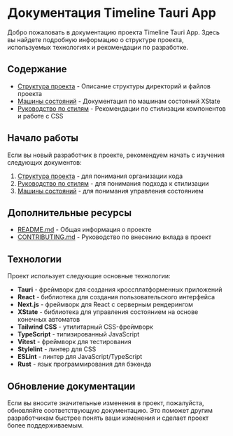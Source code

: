 # Документация Timeline Tauri App

Добро пожаловать в документацию проекта Timeline Tauri App. Здесь вы найдете подробную информацию о структуре проекта, используемых технологиях и рекомендации по разработке.

## Содержание

- [Структура проекта](./project-structure.md) - Описание структуры директорий и файлов проекта
- [Машины состояний](./state-machines.md) - Документация по машинам состояний XState
- [Руководство по стилям](./styling-guide.md) - Рекомендации по стилизации компонентов и работе с CSS

## Начало работы

Если вы новый разработчик в проекте, рекомендуем начать с изучения следующих документов:

1. [Структура проекта](./project-structure.md) - для понимания организации кода
2. [Руководство по стилям](./styling-guide.md) - для понимания подхода к стилизации
3. [Машины состояний](./state-machines.md) - для понимания управления состоянием

## Дополнительные ресурсы

- [README.md](../README.md) - Общая информация о проекте
- [CONTRIBUTING.md](../CONTRIBUTING.md) - Руководство по внесению вклада в проект

## Технологии

Проект использует следующие основные технологии:

- **Tauri** - фреймворк для создания кроссплатформенных приложений
- **React** - библиотека для создания пользовательского интерфейса
- **Next.js** - фреймворк для React с серверным рендерингом
- **XState** - библиотека для управления состоянием на основе конечных автоматов
- **Tailwind CSS** - утилитарный CSS-фреймворк
- **TypeScript** - типизированный JavaScript
- **Vitest** - фреймворк для тестирования
- **Stylelint** - линтер для CSS
- **ESLint** - линтер для JavaScript/TypeScript
- **Rust** - язык программирования для бэкенда

## Обновление документации

Если вы вносите значительные изменения в проект, пожалуйста, обновляйте соответствующую документацию. Это поможет другим разработчикам быстрее понять ваши изменения и сделает проект более поддерживаемым.
